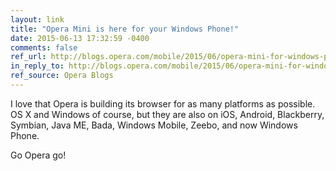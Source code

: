 ```yaml
---
layout: link
title: "Opera Mini is here for your Windows Phone!"
date: 2015-06-13 17:32:59 -0400
comments: false
ref_url: http://blogs.opera.com/mobile/2015/06/opera-mini-for-windows-phone/
in_reply_to: http://blogs.opera.com/mobile/2015/06/opera-mini-for-windows-phone/
ref_source: Opera Blogs
---
```


I love that Opera is building its browser for as many platforms as possible. OS X and Windows of course, but they are also on iOS, Android, Blackberry, Symbian, Java ME, Bada, Windows Mobile, Zeebo, and now Windows Phone.

Go Opera go!